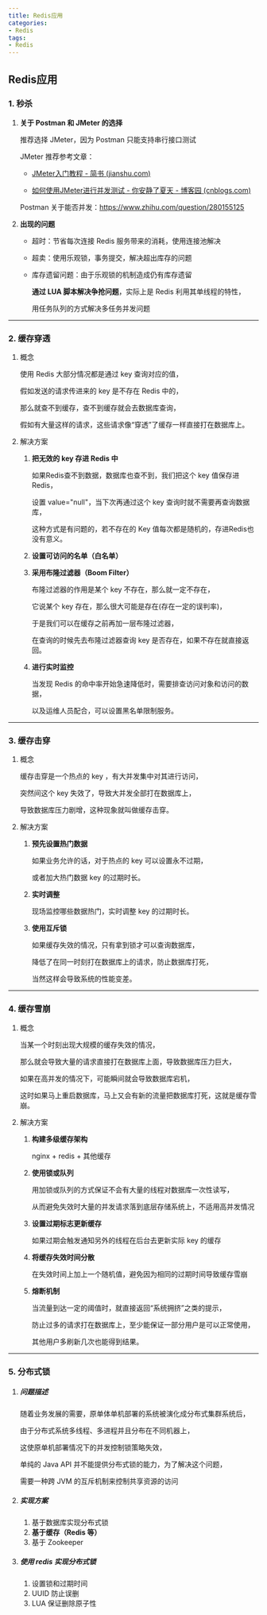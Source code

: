 ```yaml
---
title: Redis应用
categories:
- Redis
tags:
- Redis
---
```


## Redis应用

<!--more-->

### 1. 秒杀

1. **关于 Postman 和 JMeter 的选择**

   推荐选择 JMeter，因为 Postman 只能支持串行接口测试

   JMeter 推荐参考文章：

   * [JMeter入门教程 - 简书 (jianshu.com)](https://www.jianshu.com/p/0e4daecc8122)

   * [如何使用JMeter进行并发测试 - 你安静了夏天 - 博客园 (cnblogs.com)](https://www.cnblogs.com/summerstore/p/11529105.html)

   Postman 关于能否并发：https://www.zhihu.com/question/280155125

2. **出现的问题**

   * 超时：节省每次连接 Redis 服务带来的消耗，使用连接池解决

   * 超卖：使用乐观锁，事务提交，解决超出库存的问题

   * 库存遗留问题：由于乐观锁的机制造成仍有库存遗留

     **通过 LUA 脚本解决争抢问题**，实际上是 Redis 利用其单线程的特性，

     用任务队列的方式解决多任务并发问题

----

### 2. 缓存穿透

1. 概念

   使用 Redis 大部分情况都是通过 key 查询对应的值，

   假如发送的请求传进来的 key 是不存在 Redis 中的，

   那么就查不到缓存，查不到缓存就会去数据库查询，

   假如有大量这样的请求，这些请求像“穿透”了缓存一样直接打在数据库上。

2. 解决方案

   1. **把无效的 key 存进 Redis 中**

      如果Redis查不到数据，数据库也查不到，我们把这个 key 值保存进 Redis，

      设置 value="null"，当下次再通过这个 key 查询时就不需要再查询数据库，

      这种方式是有问题的，若不存在的 Key 值每次都是随机的，存进Redis也没有意义。

   2. **设置可访问的名单（白名单）**

   3. **采用布隆过滤器（Boom Filter）**

      布隆过滤器的作用是某个 key 不存在，那么就一定不存在，

      它说某个 key 存在，那么很大可能是存在(存在一定的误判率)，

      于是我们可以在缓存之前再加一层布隆过滤器，

      在查询的时候先去布隆过滤器查询 key 是否存在，如果不存在就直接返回。

   4. **进行实时监控**

      当发现 Redis 的命中率开始急速降低时，需要排查访问对象和访问的数据，

      以及运维人员配合，可以设置黑名单限制服务。

---

### 3. 缓存击穿

1. 概念

   缓存击穿是一个热点的 key ，有大并发集中对其进行访问，

   突然间这个 key 失效了，导致大并发全部打在数据库上，

   导致数据库压力剧增，这种现象就叫做缓存击穿。

2. 解决方案

   1. **预先设置热门数据**

      如果业务允许的话，对于热点的 key 可以设置永不过期，

      或者加大热门数据 key 的过期时长。

   2. **实时调整**

      现场监控哪些数据热门，实时调整 key 的过期时长。

   3. **使用互斥锁**

      如果缓存失效的情况，只有拿到锁才可以查询数据库，

      降低了在同一时刻打在数据库上的请求，防止数据库打死，

      当然这样会导致系统的性能变差。

-----

### 4. 缓存雪崩

1. 概念

   当某一个时刻出现大规模的缓存失效的情况，

   那么就会导致大量的请求直接打在数据库上面，导致数据库压力巨大，

   如果在高并发的情况下，可能瞬间就会导致数据库宕机，

   这时如果马上重启数据库，马上又会有新的流量把数据库打死，这就是缓存雪崩。

2. 解决方案

   1. **构建多级缓存架构**

      nginx + redis + 其他缓存

   2. **使用锁或队列**

      用加锁或队列的方式保证不会有大量的线程对数据库一次性读写，

      从而避免失效时大量的并发请求落到底层存储系统上，不适用高并发情况

   3. **设置过期标志更新缓存**

      如果过期会触发通知另外的线程在后台去更新实际 key 的缓存

   4. **将缓存失效时间分散**

      在失效时间上加上一个随机值，避免因为相同的过期时间导致缓存雪崩

   5. **熔断机制**

      当流量到达一定的阈值时，就直接返回“系统拥挤”之类的提示，

      防止过多的请求打在数据库上，至少能保证一部分用户是可以正常使用，

      其他用户多刷新几次也能得到结果。

-----

### 5. 分布式锁

1. ##### 问题描述

   随着业务发展的需要，原单体单机部署的系统被演化成分布式集群系统后，

   由于分布式系统多线程、多进程并且分布在不同机器上，

   这使原单机部署情况下的并发控制锁策略失效，

   单纯的 Java API 并不能提供分布式锁的能力，为了解决这个问题，

   需要一种跨 JVM 的互斥机制来控制共享资源的访问

2. ##### 实现方案

   1. 基于数据库实现分布式锁
   2. **基于缓存（Redis 等）**
   3. 基于 Zookeeper

3. ##### **使用 redis 实现分布式锁**

   1. 设置锁和过期时间
   2. UUID 防止误删
   3. LUA 保证删除原子性

